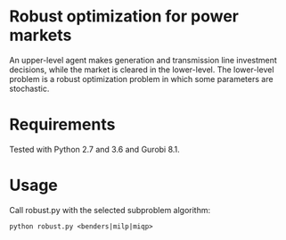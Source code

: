 # Robust optimization for power markets

An upper-level agent makes generation and transmission line investment decisions, while the market is cleared in the lower-level.
The lower-level problem is a robust optimization problem in which some parameters are stochastic.

# Requirements

Tested with Python 2.7 and 3.6 and Gurobi 8.1.

# Usage

Call robust.py with the selected subproblem algorithm:

```
python robust.py <benders|milp|miqp>
```
